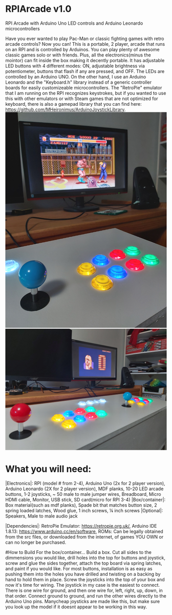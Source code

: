 # RPIArcade v1.0
RPI Arcade with Arduino Uno LED controls and Arduino Leonardo microcontrollers

Have you ever wanted to play Pac-Man or classic fighting games with retro arcade controls? Now you can! This is a portable, 2 player, arcade that runs on an RPI and is controlled by Arduinos. You can play plenty of awesome classic games solo or with friends. Plus, all the electronics(minus the mointor) can fit inside the box making it decently portable. It has adjustable LED buttons with 4 different modes: ON, adjustable brightness via potentiometer, buttons that flash if any are pressed, and OFF. The LEDs are controlled by an Arduino UNO. On the other hand, I use an Arduino Leonardo and the "Keyboard.h" library instead of a generic controller boards for easily customizeable microcontrollers. The "RetroPie" emulator that I am running on the RPI recognizes keystrokes, but if you wanted to use this with other emulators or with Steam games that are not optimized for keyboard, there is also a gamepad library that you can find here: https://github.com/MHeironimus/ArduinoJoystickLibrary.
![](img/20201204_154357.jpg)
![](img/20201204_154429.jpg)
# What you will need:
|Electronics|:
RPI (model # from 2-4),
Arduino Uno (2x for 2 player version),
Arduino Leonardo (2X for 2 player version),
MDF planks,
10-20 LED arcade buttons,
1-2 joysticks,
~ 50 male to male jumper wires,
Breadboard,
Micro HDMI cable,
Monitor,
USB stick,
SD card(micro for RPI 3-4)
|Box/container|:
Box material(such as mdf planks),
Spade bit that matches button size,
2 spring loaded latches,
Wood glue,
1 inch screws,
¼ inch screws
|Optional|:
Speakers,
Male to male audio jack

|Dependencies|:
RetroPie Emulator: https://retropie.org.uk/,
Arduino IDE 1.8.13: https://www.arduino.cc/en/software,
ROMs: Can be legally obtained from the src files, or downloaded from the internet, of games YOU OWN or can no longer be purchased. 

#How to Build
For the box/container... Build a box. Cut all sides to the dimmensions you would like, drill holes into the top for buttons and joystick, screw and glue the sides together, attach the top board via spring latches, and paint if you would like. For most buttons, installation is as easy as pushing them into the holes you have drilled and twisting on a backing by hand to hold them in place. Screw the joysticks into the top of your box and now it's time for wiring. The joystick in my case is the easiest to connect. There is one wire for ground, and then one wire for, left, right, up, down, in that order. Connect ground to ground, and run the other wires directly to the Arduino Uno pins. Manycheap joysticks are made like this, but make sure you look up the model if it doesnt appear to be working in this way.   
